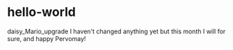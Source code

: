 # hello-world
daisy_Mario_upgrade
I haven't changed anything yet but this month I will for sure, and happy Pervomay!
